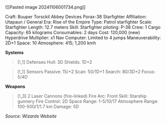 ![[Pasted image 20241106001734.png]]

Craft: Buuper Torsckil Abbey Devices Porax-38 Starfighter
Affiliation: Utapaun / General
Era: Rise of the Empire
Type: Patrol starfighter
Scale: Starfighter
Length: 12.7 meters
Skill: Starfighter piloting: P-38
Crew: 1
Cargo Capacity: 65 kilograms
Consumables: 2 days
Cost: 120,000 (new)
Hyperdrive Multiplier: x1
Nav Computer: Limited to 4 jumps
Maneuverability: 2D+1
Space: 10
Atmosphere: 415; 1,200 kmh

**Systems**
> [!_1] Defenses
> Hull: 3D
> Shields: 1D+2

> [!_1] Sensors
> Passive: 15/+2
> Scan: 50/1D+1
> Search: 80/3D+2
> Focus: 5/4D

**Weapons**
> [!_3] 2 Laser Cannons (fire-linked)
> Fire Arc: Front
> Skill: Starship gunnery
> Fire Control: 2D
> Space Range: 1-5/10/17
> Atmosphere Range: 100-500/1/1.7 km
> Damage: 5D

*Source: Wizards Website*